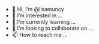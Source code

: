 - 👋 Hi, I’m @lisamuncy
- 👀 I’m interested in ...
- 🌱 I’m currently learning ...
- 💞️ I’m looking to collaborate on ...
- 📫 How to reach me ...

<!---
lisamuncy/lisamuncy is a ✨ special ✨ repository because its `README.md` (this file) appears on your GitHub profile.
You can click the Preview link to take a look at your changes.
--->
